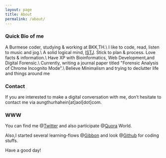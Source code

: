 ```yaml
---
layout: page
title: About
permalink: /about/
---
```


### Quick Bio of me
A Burmese coder, studying & working at BKK,TH.\\
I like to code, read, listen to music and jog.\\
A solid logical mind, <a href="http://www.16personalities.com/istj-personality" target="_blank">ISTJ</a>. Stick to plan & process. Love facts & information.\\
Have XP with Bioinformatics, Web Development,and Digital Forensic.\\
Currently, writing a journal paper titled "Forensic Analysis of Chrome Incognito Mode".\\
Believe Minimalism and trying to declutter life and things around me

### Contact
If you are interested to make a digital conversation with me, don’t hesitate to contact me via aungthurhahein[at]aol[dot]com.

### WWW
You can find me @<a href="https://twitter.com/AtrHein" target="_blank">Twitter</a> and also participate @<a href="https://www.quora.com/profile/Aung-Thu-Rha-Hein" target="_blank">Quora</a> World. 

Also,I started several learning-flows @<a href="https://gibbon.co/atrx" target="_blank">Gibbon</a> and look @<a href="https://github.com/aungthurhahein" target="_blank">Github</a> for coding stuffs.

Have a good day!
